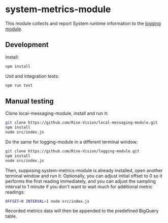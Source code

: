 # system-metrics-module

This module collects and report System runtime information to the
[logging module](https://github.com/Rise-Vision/logging-module).

## Development

Install:

```bash
npm install
```

Unit and integration tests:

```bash
npm run test
```

## Manual testing

Clone local-messaging-module, install and run it:

```bash
git clone https://github.com/Rise-Vision/local-messaging-module.git
npm install
node src/index.js
```

Do the same for logging-module in a different terminal window:

```bash
git clone https://github.com/Rise-Vision/logging-module.git
npm install
node src/index.js
```

Then, supposing system-metrics-module is already installed, open another
terminal window and run it. Optionally, you can adjust initial offset to 0
so it performs the first reading immediately, and you can adjust the sampling
interval to 1 minute if you don't want to wait much for additional metric
readings:

```bash
OFFSET=0 INTERVAL=1 node src/index.js
```

Recorded metrics data will then be appended to the predefined BigQuery table.
